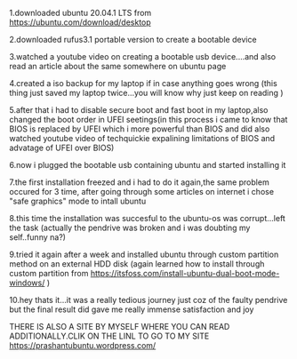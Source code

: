 1.downloaded ubuntu 20.04.1 LTS from https://ubuntu.com/download/desktop

2.downloaded rufus3.1 portable version to create a bootable device 

3.watched a youtube video on creating a bootable usb device....and also read an article about the same somewhere on ubuntu page

4.created a iso backup for my laptop if in case anything goes wrong (this thing just saved my laptop twice...you will know why just keep on reading )

5.after that i had to disable secure boot and fast boot in my laptop,also changed the boot order in UFEI seetings(in this process i came to know that BIOS is replaced by UFEI which i more powerful than BIOS and did also watched youtube video of techquickie expalining limitations of BIOS and advatage of UFEI over BIOS)

6.now i plugged the bootable usb containing ubuntu and started installing it

7.the first installation freezed and i had to do it again,the same problem occured for 3 time, after going through some articles on internet  i chose "safe graphics" mode to intall ubuntu

8.this time the installation was succesful to the ubuntu-os was corrupt...left the task (actually the pendrive was broken and i was doubting my self..funny na?)

9.tried it again after a week and installed ubuntu through custom partition method on an external HDD disk (again learned how to install through custom partition from  https://itsfoss.com/install-ubuntu-dual-boot-mode-windows/ )

10.hey thats it...it was a really tedious journey just coz of the faulty pendrive but the final result did gave me really immense satisfaction and joy  

THERE IS ALSO A SITE BY MYSELF WHERE YOU CAN READ ADDITIONALLY.CLIK ON THE LINL TO GO TO MY SITE https://prashantubuntu.wordpress.com/
